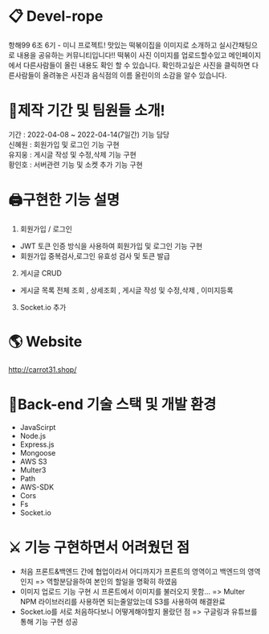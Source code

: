 
📋 Devel-rope
==================
항해99 6조 6기 - 미니 프로젝트!
맛있는 떡볶이집을 이미지로 소개하고 실시간채팅으로 내용을 공유하는 커뮤니티입니다!!
떡볶이 사진 이미지를 업로드할수있고 메인페이지에서 다른사람들이 올린 내용도 확인 할 수 있습니다.
확인하고싶은 사진을 클릭하면 다른사람들이 올려놓은 사진과 음식점의 이름 올린이의 소감을 알수 있습니다.    


💎제작 기간 및 팀원들 소개!
==================
기간 : 2022-04-08 ~ 2022-04-14(7일간)
기능 담당</br>
신혜원 : 회원가입 및 로그인 기능 구현</br>
유지웅 : 게시글 작성 및 수정,삭제 기능 구현</br>
황인호 : 서버관련 기능 및 소켓 추가 기능 구현</br>


🖨구현한 기능 설명
==================
1. 회원가입 / 로그인 
- JWT 토큰 인증 방식을 사용하여 회원가입 및 로그인 기능 구현
- 회원가입 중복검사,로그인 유효성 검사 및 토큰 발급
2. 게시글 CRUD
- 게시글 목록 전체 조회 , 상세조회 , 게시글 작성 및 수정,삭제 , 이미지등록
3. Socket.io 추가   


🌎 Website
==================
http://carrot31.shop/


🎤Back-end 기술 스택 및 개발 환경
==================
- JavaScirpt
- Node.js
- Express.js
- Mongoose
- AWS S3
- Multer3
- Path
- AWS-SDK
- Cors
- Fs
- Socket.io   

⚔ 기능 구현하면서 어려웠던 점
==================
- 처음 프론트&백엔드 간에 협업이라서 어디까지가 프론트의 영역이고 백엔드의 영역인지
=> 역할분담을하여 본인의 할일을 명확히 하였음
- 이미지 업로드 기능 구현 시 프론트에서 이미지를 불러오지 못함...
=> Multer NPM 라이브러리를 사용하면 되는줄알았는데 S3를 사용하여 해결완료
- Socket.io를 서로 처음하다보니 어떻게해야할지 몰랐던 점
=> 구글링과 유튜브를 통해 기능 구현 성공

